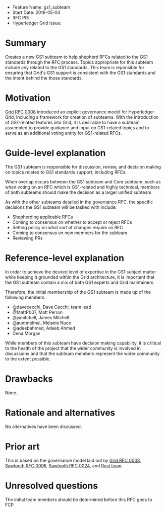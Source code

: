 - Feature Name: gs1_subteam
- Start Date: 2019-05-04
- RFC PR:
- Hyperledger Grid Issue:

# Summary
[summary]: #summary

Creates a new GS1 subteam to help shepherd RFCs related to the GS1 standards
through the RFC process. Topics appropriate for this subteam include any
related to the GS1 standards. This team is reponsible for ensuring that Grid's
GS1 support is consistent with the GS1 standards and the intent behind the
those standards.

# Motivation
[motivation]: #motivation

[Grid RFC 0008](https://github.com/hyperledger/grid-rfcs/blob/master/text/0008-grid-governance.md)
introduced an explicit governance model for Hyperledger Grid, including
a framework for creation of subteams. With the introduction of GS1-related
features into Grid, it is desirable to have a subteam assembled to provide
guidance and input on GS1-related topics and to serve as an additional voting
entity for GS1-related RFCs.

# Guide-level explanation
[guide-level-explanation]: #guide-level-explanation

The GS1 subteam is responsible for discussion, review, and decision making on
topics related to GS1 standards support, including RFCs.

When overlap occurs between the GS1 subteam and Core subteam, such as when
voting on an RFC which is GS1-related and highly technical, members of both
subteams should make the decision as a larger unified subteam.

As with the other subteams detailed in the governance RFC, the specific
decisions the GS1 subteam will be tasked with include:

- Shepherding applicable RFCs
- Coming to consensus on whether to accept or reject RFCs
- Setting policy on what sort of changes require an RFC
- Coming to consensus on new members for the subteam
- Reviewing PRs

# Reference-level explanation
[reference-level-explanation]: #reference-level-explanation

In order to achieve the desired level of expertise in the GS1 subject matter
while keeping it grounded within the Grid architecture, it is important that
the GS1 subteam contain a mix of both GS1 experts and Grid maintainers.

Therefore, the initial membership of the GS1 subteam is made up of the
following members:

- @davececchi, Dave Cecchi, team lead
- @MattP007, Matt Perron
- @jsmitchell, James Mitchell
- @auntmelmel, Melanie Nuce
- @adeebahmed, Adeeb Ahmed
- Gena Morgan

While members of this subteam have decision making capability, it is critical
to the health of the project that the wider community is involved in
discussions and that the subteam members represent the wider community to
the extent possible.

# Drawbacks
[drawbacks]: #drawbacks

None.

# Rationale and alternatives
[alternatives]: #alternatives

No alternatives have been discussed.

# Prior art
[prior-art]: #prior-art

This is based on the governance model laid out by
[Grid RFC 0008](https://github.com/hyperledger/grid-rfcs/blob/master/text/0008-grid-governance.md),
[Sawtooth RFC 0006](https://github.com/hyperledger/sawtooth-rfcs/blob/master/text/0006-sawtooth-governance.md),
[Sawtooth RFC 0024](https://github.com/hyperledger/sawtooth-rfcs/blob/master/text/0024-core-subteam.md),
and
[Rust team](https://github.com/rust-lang/rfcs/blob/master/text/1683-docs-team.md).

# Unresolved questions
[unresolved]: #unresolved-questions

The initial team members should be determined before this RFC goes to FCP.

